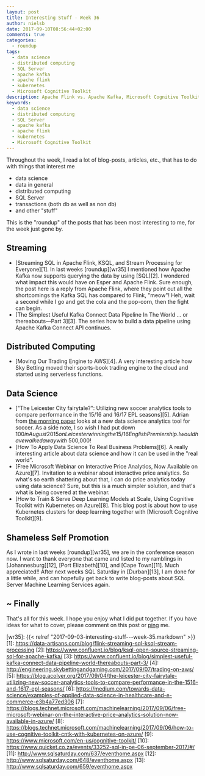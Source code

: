 ```yaml
---
layout: post
title: Interesting Stuff - Week 36
author: nielsb
date: 2017-09-10T08:56:44+02:00
comments: true
categories:
  - roundup
tags:
  - data science
  - distributed computing
  - SQL Server
  - apache kafka
  - apache flink
  - kubernetes
  - Microsoft Cognitive Toolkit
description: Apache Flink vs. Apache Kafka, Microsoft Cognitive Toolkit and lots more in this weeks roundup.
keywords:
  - data science
  - distributed computing
  - SQL Server
  - apache kafka
  - apache flink
  - kubernetes
  - Microsoft Cognitive Toolkit  
---
```


Throughout the week, I read a lot of blog-posts, articles, etc., that has to do with things that interest me

* data science
* data in general
* distributed computing
* SQL Server
* transactions (both db as well as non db)
* and other "stuff"

This is the "roundup" of the posts that has been most interesting to me, for the week just gone by. 

<!--more-->

## Streaming

* [Streaming SQL in Apache Flink, KSQL, and Stream Processing for Everyone][1]. In last weeks [roundup][wr35] I mentioned how Apache Kafka now supports querying the data by using [SQL][2]. I wondered what impact this would have on Esper and Apache Flink. Sure enough, the post here is a reply from Apache Flink, where they point out all the shortcomings the Kafka SQL has compared to Flink, "meow"! Heh, wait a second while I go and get the cola and the pop-corn, then the fight can begin.
* [The Simplest Useful Kafka Connect Data Pipeline In The World … or thereabouts—Part 3][3]. The series how to build a data pipeline using Apache Kafka Connect API continues. 

## Distributed Computing

* [Moving Our Trading Engine to AWS][4]. A very interesting article how Sky Betting moved their sports-book trading engine to the cloud and started using serverless functions.

## Data Science

* ["The Leicester City fairytale?": Utilizing new soccer analytics tools to compare performance in the 15/16 and 16/17 EPL seasons][5]. Adrian from [the morning paper][mp] looks at a new data science analytics tool for soccer. As a side note, I so wish I had put down $100 in August 2015 on Leicester winning the 15/16 English Premiership. I would have walked away with ~$500,000!
* [How To Apply Data Science To Real Business Problems][6]. A really interesting article about data science and how it can be used in the "real world".
* [Free Microsoft Webinar on Interactive Price Analytics, Now Available on Azure][7]. Invitation to a webinar about interactive price analytics. So what's so earth shattering about that, I can do price analytics today using data science? Sure, but this is a much simpler solution, and that's what is being covered at the webinar.
* [How to Train & Serve Deep Learning Models at Scale, Using Cognitive Toolkit with Kubernetes on Azure][8]. This blog post is about how to use Kubernetes clusters for deep learning together with [Microsoft Cognitive Toolkit][9].

## Shameless Self Promotion

As I wrote in last weeks [roundup][wr35], we are in the conference season now. I want to thank everyone that came and listed to my ramblings in [Johannesburg][12], [Port Elizabeth][10], and [Cape Town][11]. Much appreciated!! After next weeks SQL Saturday in [Durban][13], I am done for a little while, and can hopefully get back to write blog-posts about SQL Server Machine Learning Services again.

## ~ Finally

That's all for this week. I hope you enjoy what I did put together. If you have ideas for what to cover, please comment on this post or [ping][ma] me.

[ma]: mailto:niels.it.berglund@gmail.com
[mp]: https://blog.acolyer.org
[iq]: https://www.infoq.com/
[ew]: http://sqlonice.com/
[re]: http://blog.revolutionanalytics.com
[sqsk]: https://www.sqlskills.com
[wr35]: {{< relref "2017-09-03-interesting-stuff---week-35.markdown" >}}
[1]: https://data-artisans.com/blog/flink-streaming-sql-ksql-stream-processing
[2]: https://www.confluent.io/blog/ksql-open-source-streaming-sql-for-apache-kafka/
[3]: https://www.confluent.io/blog/simplest-useful-kafka-connect-data-pipeline-world-thereabouts-part-3/
[4]: http://engineering.skybettingandgaming.com/2017/09/07/trading-on-aws/
[5]: https://blog.acolyer.org/2017/09/04/the-leicester-city-fairytale-utilizing-new-soccer-analytics-tools-to-compare-performance-in-the-1516-and-1617-epl-seasons/
[6]: https://medium.com/towards-data-science/examples-of-applied-data-science-in-healthcare-and-e-commerce-e3b4a77ed306
[7]: https://blogs.technet.microsoft.com/machinelearning/2017/09/06/free-microsoft-webinar-on-the-interactive-price-analytics-solution-now-available-in-azure/
[8]: https://blogs.technet.microsoft.com/machinelearning/2017/09/06/how-to-use-cognitive-toolkit-cntk-with-kubernetes-on-azure/
[9]: https://www.microsoft.com/en-us/cognitive-toolkit/
[10]: https://www.quicket.co.za/events/33252-sql-in-pe-06-september-2017/#/
[11]: http://www.sqlsaturday.com/637/eventhome.aspx
[12]: http://www.sqlsaturday.com/648/eventhome.aspx
[13]: http://www.sqlsaturday.com/659/eventhome.aspx
